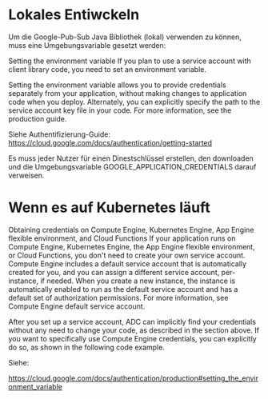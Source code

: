 # Lokales Entiwckeln
Um die Google-Pub-Sub Java Bibliothek (lokal) verwenden zu können, muss eine Umgebungsvariable gesetzt werden:

Setting the environment variable
If you plan to use a service account with client library code, you need to set an environment variable.

Setting the environment variable allows you to provide credentials separately from your application, without making changes to application code when you deploy. Alternately, you can explicitly specify the path to the service account key file in your code. For more information, see the production guide.

Siehe Authentifizierung-Guide:
https://cloud.google.com/docs/authentication/getting-started

Es muss jeder Nutzer für einen Dinestschlüssel erstellen, den downloaden und die Umgebungsvariable GOOGLE_APPLICATION_CREDENTIALS darauf verweisen.

# Wenn es auf Kubernetes läuft
Obtaining credentials on Compute Engine, Kubernetes Engine, App Engine flexible environment, and Cloud Functions
If your application runs on Compute Engine, Kubernetes Engine, the App Engine flexible environment, or Cloud Functions, you don't need to create your own service account. Compute Engine includes a default service account that is automatically created for you, and you can assign a different service account, per-instance, if needed. When you create a new instance, the instance is automatically enabled to run as the default service account and has a default set of authorization permissions. For more information, see Compute Engine default service account.

After you set up a service account, ADC can implicitly find your credentials without any need to change your code, as described in the section above. If you want to specifically use Compute Engine credentials, you can explicitly do so, as shown in the following code example.

Siehe:

https://cloud.google.com/docs/authentication/production#setting_the_environment_variable